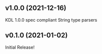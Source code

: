 ## v1.0.0 (2021-12-16)

KDL 1.0.0 spec compliant
String type parsers

## v0.1.0 (2021-01-02)

Initial Release!
